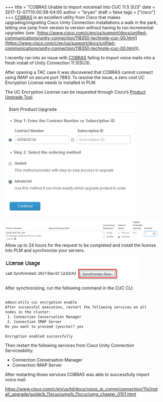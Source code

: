 +++
title = "COBRAS Unable to import voicemail into CUC 11.5 SU3"
date = 2017-12-07T10:00:38-04:00
author = "bryan"
draft = false
tags = ["cisco"]
+++
[COBRAS](http://www.ciscounitytools.com/index.html) is an excellent utility from Cisco that makes upgrading/migrating Cisco Unity Connection installations a walk in the park, letting one jump from version to version without having to run incremental upgrades (see: [https://www.cisco.com/c/en/us/support/docs/unified-communications/unity-connection/118350-technote-cuc-00.html](https://www.cisco.com/c/en/us/support/docs/unified-communications/unity-connection/118350-technote-cuc-00.html)).

I recently ran into an issue with [COBRAS](http://www.ciscounitytools.com/Applications/General/COBRAS/COBRAS.html) failing to import voice mails into a fresh install of Unity Connection 11.5(SU3).

After opening a TAC case it was discovered that COBRAS cannot connect using IMAP on secure port 7883. To resolve the issue, a zero cost UC Encryption License needs to installed in PLM.

The UC Encryption License can be requested through Cisco’s [Product Upgrade Tool](http://upgrad.cloudapps.cisco.com/upgrad/jsp/index.jsp).

![](735f7fc2ceabb89e10207ffd6d2296b7_MD5.png)

![](772389afa3cb921d2280be27f5b2ff64_MD5.png)
Allow up to 24 hours for the request to be completed and install the license into PLM and synchronize your servers.

![](f7055ce50dc939a6ade84cd855b5c5fa_MD5.png)

After synchronizing, run the following command in the CUC CLI:
```

admin:utils cuc encryption enable
After successful execution, restart the following services on all nodes in the cluster:
 1. Connection Conversation Manager
 2. Connection IMAP Server
Do you want to proceed (yes/no)? yes

Encryption enabled successfully

```

Then restart the following services from Cisco Unity Connection Serviceability:

- Connection Conversation Manager
- Connection IMAP Server

After restarting those services COBRAS was able to successfully import voice mail.

https://www.cisco.com/c/en/us/td/docs/voice_ip_comm/connection/11x/install_upgrade/guide/b_11xcuciumg/b_11xcuciumg_chapter_0101.html